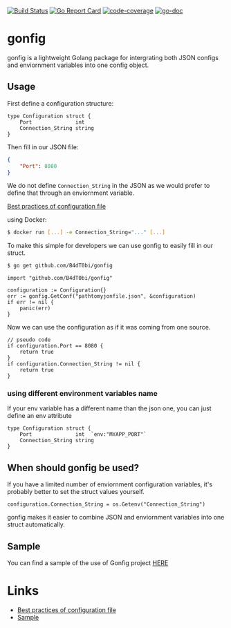[![Build Status](https://travis-ci.org/B4dT0bi/gonfig.svg?branch=master)](https://travis-ci.org/B4dT0bi/gonfig) [![Go Report Card](https://goreportcard.com/badge/github.com/B4dT0bi/gonfig)](https://goreportcard.com/report/github.com/B4dT0bi/gonfig) [![code-coverage](http://gocover.io/_badge/github.com/B4dT0bi/gonfig)](http://gocover.io/github.com/B4dT0bi/gonfig) [![go-doc](https://godoc.org/github.com/B4dT0bi/gonfig?status.svg)](https://godoc.org/github.com/B4dT0bi/gonfig)

# gonfig

gonfig is a lightweight Golang package for intergrating both JSON configs and enviornment variables into one config object.

## Usage

First define a configuration structure:

```golang
type Configuration struct {
	Port              int
	Connection_String string
}
```

Then fill in our JSON file:

```json
{
	"Port": 8080
}
```

We do not define `Connection_String` in the JSON as we would prefer to define that through an enviornment variable.

[Best practices of configuration file](https://medium.com/@tkanos/best-practices-for-configuration-file-in-your-code-2d6add3f4b86#.dze386j1t)

using Docker:
```bash
$ docker run [...] -e Connection_String="..." [...]
```

To make this simple for developers we can use gonfig to easily fill in our struct.

```bash
$ go get github.com/B4dT0bi/gonfig
```

```golang
import "github.com/B4dT0bi/gonfig"

configuration := Configuration{}
err := gonfig.GetConf("pathtomyjonfile.json", &configuration)
if err != nil {
	panic(err)
}
```

Now we can use the configuration as if it was coming from one source.

```golang
// pseudo code
if configuration.Port == 8080 {
	return true
}
if configuration.Connection_String != nil {
	return true
}
```

### using different environment variables name

If your env variable has a different name than the json one, you can just define an env attribute

```golang
type Configuration struct {
	Port              int  `env:"MYAPP_PORT"`
	Connection_String string
}
```

## When should gonfig be used?

If you have a limited number of enviornment configuration variables, it's probably better to set the struct values yourself.

```golang
configuration.Connection_String = os.Getenv("Connection_String")
```

gonfig makes it easier to combine JSON and enviornment variables into one struct automatically.

## Sample

You can find a sample of the use of Gonfig project [HERE](https://github.com/Tkanos/gonfig-sample)


# Links
- [Best practices of configuration file](https://medium.com/@tkanos/best-practices-for-configuration-file-in-your-code-2d6add3f4b86#.dze386j1t)
- [Sample](https://github.com/Tkanos/gonfig-sample)

